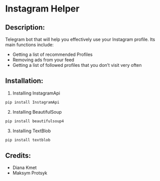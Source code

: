 # Instagram Helper

## Description:
Telegram bot that will help you effectively use your Instagram profile.
Its main functions include:
* Getting a list of recommended Profiles
* Removing ads from your feed
* Getting a list of followed profiles that you don’t visit very often

## Installation:
1. Installing InstagramApi
```bash
pip install InstagramApi
```
2. Installing BeautifulSoup
```bash
pip install beautifulsoup4
```
3. Installing TextBlob
```bash
pip install textblob
```

## Credits:
* Diana Kmet
* Maksym Protsyk